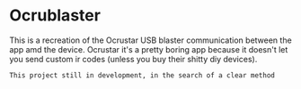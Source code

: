 # Ocrublaster
This is a recreation of the Ocrustar USB blaster communication between the app amd the device.
Ocrustar it's a pretty boring app because it doesn't let you send custom ir codes (unless you buy their shitty diy devices).
```
This project still in development, in the search of a clear method
```